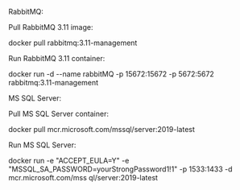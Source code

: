RabbitMQ:

Pull RabbitMQ 3.11 image:

docker pull rabbitmq:3.11-management

Run RabbitMQ 3.11 container:

docker run -d --name rabbitMQ -p 15672:15672 -p 5672:5672 rabbitmq:3.11-management


MS SQL Server:

Pull MS SQL Server container:

docker pull mcr.microsoft.com/mssql/server:2019-latest

Run MS SQL Server:

docker run -e "ACCEPT_EULA=Y" -e "MSSQL_SA_PASSWORD=yourStrongPassword1!1" -p 1533:1433 -d mcr.microsoft.com/mss
ql/server:2019-latest

